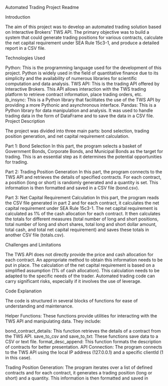 Automated Trading Project Readme

Introduction

The aim of this project was to develop an automated trading solution based on Interactive Brokers' TWS API. The primary objective was to build a system that could generate trading positions for various contracts, calculate the net capital requirement under SEA Rule 15c3-1, and produce a detailed report in a CSV file.

Technologies Used

Python: This is the programming language used for the development of this project. Python is widely used in the field of quantitative finance due to its simplicity and the availability of numerous libraries for scientific computation and data analysis.
TWS API: This is the trading API offered by Interactive Brokers. This API allows interaction with the TWS trading platform to retrieve contract information, place trading orders, etc.
ib_insync: This is a Python library that facilitates the use of the TWS API by providing a more Pythonic and asynchronous interface.
Pandas: This is a Python library for data manipulation and analysis. It was used to handle trading data in the form of DataFrame and to save the data in a CSV file.
Project Description

The project was divided into three main parts: bond selection, trading position generation, and net capital requirement calculation.

Part 1: Bond Selection
In this part, the program selects a basket of Government Bonds, Corporate Bonds, and Municipal Bonds as the target for trading. This is an essential step as it determines the potential opportunities for trading.

Part 2: Trading Position Generation
In this part, the program connects to the TWS API and retrieves the details of specified contracts. For each contract, a position (long or short) is randomly generated and a quantity is set. This information is then formatted and saved in a CSV file (bond.csv).

Part 3: Net Capital Requirement Calculation
In this part, the program reads the CSV file generated in part 2 and for each contract, it calculates the net capital requirement under SEA Rule 15c3-1. The net capital requirement is calculated as 1% of the cash allocation for each contract. It then calculates the totals for different measures (total number of long and short positions, total number of long and short shares, total long and short dollar amount, total cash, and total net capital requirement) and saves these totals in another CSV file (totals.csv).

Challenges and Limitations

The TWS API does not directly provide the price and cash allocation for each contract. An appropriate method to obtain this information needs to be put in place. The calculation of the net capital requirement is based on a simplified assumption (1% of cash allocation). This calculation needs to be adapted to the specific needs of the trader. Automated trading code can carry significant risks, especially if it involves the use of leverage.

Code Explanation

The code is structured in several blocks of functions for ease of understanding and maintenance.

Helper Functions: These functions provide utilities for interacting with the TWS API and manipulating data. They include:

bond_contract_details: This function retrieves the details of a contract from the TWS API.
save_to_csv and save_to_txt: These functions save data to a CSV or text file.
format_desc_append: This function formats the description of contracts for better presentation.
API Connection: The program connects to the TWS API using the local IP address (127.0.0.1) and a specific clientId (1 in this case).

Trading Position Generation: The program iterates over a list of defined contracts and for each contract, it generates a trading position (long or short) and a quantity. This information is then formatted and saved in